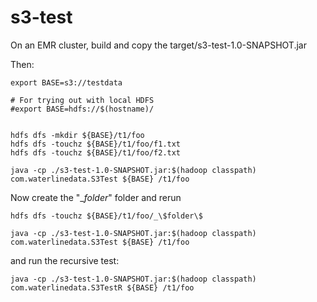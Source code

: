 # s3-test


On an EMR cluster, build and copy the target/s3-test-1.0-SNAPSHOT.jar

Then:

```
export BASE=s3://testdata

# For trying out with local HDFS
#export BASE=hdfs://$(hostname)/


hdfs dfs -mkdir ${BASE}/t1/foo
hdfs dfs -touchz ${BASE}/t1/foo/f1.txt
hdfs dfs -touchz ${BASE}/t1/foo/f2.txt

java -cp ./s3-test-1.0-SNAPSHOT.jar:$(hadoop classpath) com.waterlinedata.S3Test ${BASE} /t1/foo
```

Now create the "_$folder$" folder and rerun

```
hdfs dfs -touchz ${BASE}/t1/foo/_\$folder\$

java -cp ./s3-test-1.0-SNAPSHOT.jar:$(hadoop classpath) com.waterlinedata.S3Test ${BASE} /t1/foo

```
and run the recursive test:

```
java -cp ./s3-test-1.0-SNAPSHOT.jar:$(hadoop classpath) com.waterlinedata.S3TestR ${BASE} /t1/foo
```
